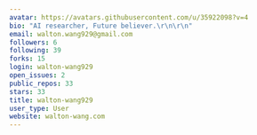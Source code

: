 ```yaml
---
avatar: https://avatars.githubusercontent.com/u/35922098?v=4
bio: "AI researcher, Future believer.\r\n\r\n"
email: walton.wang929@gmail.com
followers: 6
following: 39
forks: 15
login: walton-wang929
open_issues: 2
public_repos: 33
stars: 33
title: walton-wang929
user_type: User
website: walton-wang.com
---
```


